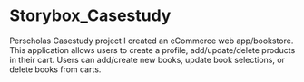 # Storybox_Casestudy
Perscholas Casestudy project
I created an eCommerce web app/bookstore. This application allows users to create a profile, add/update/delete products in their cart. Users can add/create new books, update book selections, or delete books from carts.
